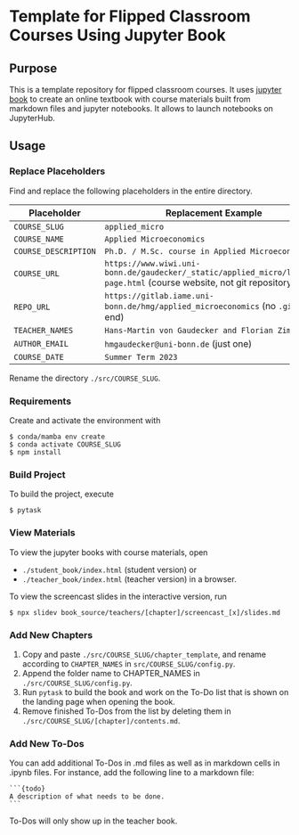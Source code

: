# Template for Flipped Classroom Courses Using Jupyter Book

## Purpose

This is a template repository for flipped classroom courses. It uses
[jupyter book](https://jupyterbook.org/en/stable/intro.html) to create an online
textbook with course materials built from markdown files and jupyter notebooks. It
allows to launch notebooks on JupyterHub.

## Usage

### Replace Placeholders

Find and replace the following placeholders in the entire directory.

| Placeholder          | Replacement Example                                                                                                   |
| -------------------- | --------------------------------------------------------------------------------------------------------------------- |
| `COURSE_SLUG`        | `applied_micro`                                                                                                       |
| `COURSE_NAME`        | `Applied Microeconomics`                                                                                              |
| `COURSE_DESCRIPTION` | `Ph.D. / M.Sc. course in Applied Microeconomics`                                                                      |
| `COURSE_URL`         | `https://www.wiwi.uni-bonn.de/gaudecker/_static/applied_micro/landing-page.html` (course website, not git repository) |
| `REPO_URL`           | `https://gitlab.iame.uni-bonn.de/hmg/applied_microeconomics` (no `.git` at the end)                                   |
| `TEACHER_NAMES`      | `Hans-Martin von Gaudecker and Florian Zimmermann`                                                                    |
| `AUTHOR_EMAIL`       | `hmgaudecker@uni-bonn.de` (just one)                                                                                  |
| `COURSE_DATE`        | `Summer Term 2023`                                                                                                    |

Rename the directory `./src/COURSE_SLUG`.

### Requirements

Create and activate the environment with

```console
$ conda/mamba env create
$ conda activate COURSE_SLUG
$ npm install
```

### Build Project

To build the project, execute

```console
$ pytask
```

### View Materials

To view the jupyter books with course materials, open

- `./student_book/index.html` (student version) or
- `./teacher_book/index.html` (teacher version) in a browser.

To view the screencast slides in the interactive version, run

```console
$ npx slidev book_source/teachers/[chapter]/screencast_[x]/slides.md
```

### Add New Chapters

1. Copy and paste `./src/COURSE_SLUG/chapter_template`, and rename according to
   `CHAPTER_NAMES` in `src/COURSE_SLUG/config.py`.
1. Append the folder name to CHAPTER_NAMES in `./src/COURSE_SLUG/config.py`.
1. Run `pytask` to build the book and work on the To-Do list that is shown on the
   landing page when opening the book.
1. Remove finished To-Dos from the list by deleting them in
   `./src/COURSE_SLUG/[chapter]/contents.md`.

### Add New To-Dos

You can add additional To-Dos in .md files as well as in markdown cells in .ipynb files.
For instance, add the following line to a markdown file:

````
```{todo}
A description of what needs to be done.
```
````

To-Dos will only show up in the teacher book.
